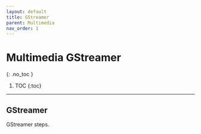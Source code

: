 ```yaml
---
layout: default
title: GStreamer
parent: Multimedia
nav_order: 1
---
```


# Multimedia GStreamer
{: .no_toc }

1. TOC
{:toc}
---

## GStreamer

GStreamer steps.
